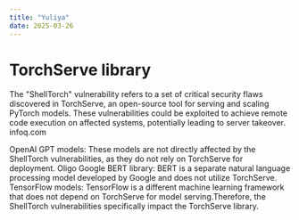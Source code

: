```yaml
---
title: "Yuliya"
date: 2025-03-26
---
```


# TorchServe library​

The "ShellTorch" vulnerability refers to a set of critical security flaws discovered in TorchServe, an open-source tool for serving and scaling PyTorch models. These vulnerabilities could be exploited to achieve remote code execution on affected systems, potentially leading to server takeover. ​
infoq.com

​OpenAI GPT models: These models are not directly affected by the ShellTorch vulnerabilities, as they do not rely on TorchServe for deployment.​
Oligo
​Google BERT library: BERT is a separate natural language processing model developed by Google and does not utilize TorchServe.​
​TensorFlow models: TensorFlow is a different machine learning framework that does not depend on TorchServe for model serving.​
Therefore, the ShellTorch vulnerabilities specifically impact the TorchServe library.​
